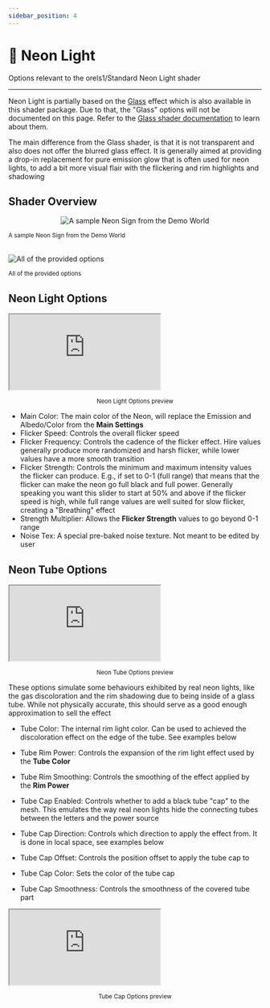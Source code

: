 ```yaml
---
sidebar_position: 4
---
```


# 🔆 Neon Light

Options relevant to the orels1/Standard Neon Light shader

-----

Neon Light is partially based on the [Glass](/docs/orl-standard/glass) effect which is also available in this shader package. Due to that, the "Glass" options will not be documented on this page. Refer to the [Glass shader documentation](/docs/orl-standard/glass) to learn about them.

The main difference from the Glass shader, is that it is not transparent and also does not offer the blurred glass effect. It is generally aimed at providing a drop-in replacement for pure emission glow that is often used for neon lights, to add a bit more visual flair with the flickering and rim highlights and shadowing

## Shader Overview

<p align="center">
  <img alt="A sample Neon Sign from the Demo World" src="/img/docs/orl-standard/neon-light/neon-demo.png" />

  <small>A sample Neon Sign from the Demo World</small>
  <br />
  <br />

  <img alt="All of the provided options" src="/img/docs/orl-standard/neon-light/neon-inspector.png" />

  <br />

  <small>All of the provided options</small>
</p>

## Neon Light Options

<div style={{position: "relative", paddingTop: "64.73354231974922%"}}><iframe src="https://iframe.mediadelivery.net/embed/165/29bf1994-fcc7-4006-ad91-c753a284084d?autoplay=true&loop=true&muted=true" loading="lazy" style={{border: "none", position: "absolute", top: 0, height: "100%", width: "100%"}} allow="accelerometer; gyroscope; autoplay; encrypted-media; picture-in-picture;" allowfullscreen="true"></iframe></div>

<p align="center">
  <small>Neon Light Options preview</small>
</p>

- Main Color: The main color of the Neon, will replace the Emission and Albedo/Color from the **Main Settings**
- Flicker Speed: Controls the overall flicker speed
- Flicker Frequency: Controls the cadence of the flicker effect. Hire values generally produce more randomized and harsh flicker, while lower values have a more smooth transition
- Flicker Strength: Controls the minimum and maximum intensity values the flicker can produce. E.g., if set to 0-1 (full range) that means that the flicker can make the neon go full black and full power. Generally speaking you want this slider to start at 50% and above if the flicker speed is high, while full range values are well suited for slow flicker, creating a "Breathing" effect
- Strength Multiplier: Allows the **Flicker Strength** values to go beyond 0-1 range
- Noise Tex: A special pre-baked noise texture. Not meant to be edited by user

## Neon Tube Options

<div style={{position: "relative", paddingTop: "64.73354231974922%"}}><iframe src="https://iframe.mediadelivery.net/embed/165/4425a4fd-3f14-4b8d-b9a8-65702afbbfbf?autoplay=true&loop=true&muted=true" loading="lazy" style={{border: "none", position: "absolute", top: 0, height: "100%", width: "100%"}} allow="accelerometer; gyroscope; autoplay; encrypted-media; picture-in-picture;" allowfullscreen="true"></iframe></div>

<p align="center">
  <small>Neon Tube Options preview</small>
</p>

These options simulate some behaviours exhibited by real neon lights, like the gas discoloration and the rim shadowing due to being inside of a glass tube. While not physically accurate, this should serve as a good enough approximation to sell the effect

- Tube Color: The internal rim light color. Can be used to achieved the discoloration effect on the edge of the tube. See examples below
- Tube Rim Power: Controls the expansion of the rim light effect used by the **Tube Color**
- Tube Rim Smoothing: Controls the smoothing of the effect applied by the **Rim Power**

- Tube Cap Enabled: Controls whether to add a black tube "cap" to the mesh. This emulates the way real neon lights hide the connecting tubes between the letters and the power source
- Tube Cap Direction: Controls which direction to apply the effect from. It is done in local space, see examples below
- Tube Cap Offset: Controls the position offset to apply the tube cap to
- Tube Cap Color: Sets the color of the tube cap
- Tube Cap Smoothness: Controls the smoothness of the covered tube part

<div style={{position: "relative", paddingTop: "64.73354231974922%"}}><iframe src="https://iframe.mediadelivery.net/embed/165/9687db73-7f20-4004-96f4-f73581cfd901?autoplay=true&loop=true&muted=true" loading="lazy" style={{border: "none", position: "absolute", top: 0, height: "100%", width: "100%"}} allow="accelerometer; gyroscope; autoplay; encrypted-media; picture-in-picture;" allowfullscreen="true"></iframe></div>

<p align="center">
  <small>Tube Cap Options preview</small>
</p>